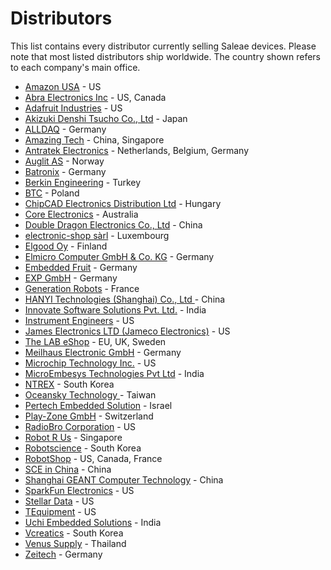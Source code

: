 # Distributors

This list contains every distributor currently selling Saleae devices. Please note that most listed distributors ship worldwide. The country shown refers to each company's main office.

* [Amazon USA](https://www.amazon.com/Logic-Black-Saleae-8-Channel-Analyzer/dp/B0749G85W2/ref=sr\_1\_1?s=hi\&ie=UTF8\&qid=1516658879\&sr=1-1\&keywords=saleae) - US
* [Abra Electronics Inc](https://abra-electronics.com/?subcats=Y\&pcode\_from\_q=Y\&pshort=Y\&pfull=Y\&pname=Y\&pkeywords=Y\&search\_performed=Y\&q=saleae\&dispatch=products.search) - US, Canada
* [Adafruit Industries](https://www.adafruit.com/?q=Saleae&) - US
* [Akizuki Denshi Tsucho Co., Ltd](http://akizukidenshi.com/catalog/goods/search.aspx?search=x\&keyword=saleae\&image=%8C%9F%8D%F5) - Japan
* [ALLDAQ](https://shop.alldaq.com/advanced\_search\_result.php?keywords=saleae) - Germany
* [Amazing Tech](http://amazingtech.com.cn/cn/index.php) - China, Singapore
* [Antratek Electronics](https://www.antratek.com/catalogsearch/result/?q=saleae) - Netherlands, Belgium, Germany
* [Auglit AS](https://www.adroit.no/logikk-analysatorer.html) - Norway
* [Batronix](http://www.batronix.com/shop/logic-analyzer/Saleae.html) - Germany
* [Berkin Engineering](https://berkinengineering.com/en/) - Turkey
* [BTC](https://kamami.pl/22\_saleae) - Poland
* [ChipCAD Electronics Distribution Ltd](https://www.chipcad.hu/saleae) - Hungary
* [Core Electronics](http://core-electronics.com.au/search/?q=saleae) - Australia
* [Double Dragon Electronics Co., Ltd](http://www.sl.com.cn/) - China
* [electronic-shop sàrl](https://www.electronic-shop.lu/EN/search?q=saleae) - Luxembourg
* [Elgood Oy](https://www.partco.fi/en/2487-logic-analyzers) - Finland
* [Elmicro Computer GmbH & Co. KG](http://elmicro.com/de/saleae-logic.html) - Germany
* [Embedded Fruit](http://www.embeddedfruit.de/SaleaeProdukte) - Germany
* [EXP GmbH](https://www.exp-tech.de/saleae/) - Germany
* [Generation Robots](https://www.generationrobots.com/en/83\_saleae) - France
* [HANYI Technologies (Shanghai) Co., Ltd ](http://www.han-yi-tech.com/product/129.html) - China
* [Innovate Software Solutions Pvt. Ltd.](http://innovatesolutions.net/shop/logic-4/) - India
* [Instrument Engineers](http://instrumentengineers.com/logicanalyzers.aspx) - US
* [James Electronics LTD (Jameco Electronics)](https://www.jameco.com/webapp/wcs/stores/servlet/StoreCatalogDrillDownView?langId=-1\&storeId=10001\&catalogId=10001\&freeText=saleae\&search\_type=jamecoall) - US
* [The LAB eShop](https://thelabeshop.com/collections/saleae/Product) - EU, UK, Sweden
* [Meilhaus Electronic GmbH](https://www.meilhaus.de/infos/saleae/) - Germany
* [Microchip Technology Inc.](https://www.microchipdirect.com/product/search/all/saleae) - US
* [MicroEmbesys Technologies Pvt Ltd](http://microembesys.com/logic-analyzer/) - India
* [NTREX](https://www.devicemart.co.kr/goods/view?no=14453007) - South Korea
* [Oceansky Technology ](http://oceansky-technology.com/commerce/product\_info.php?products\_id=14861\&sid=abf33532e1f39dee3759e0f997ad9779) - Taiwan
* [Pertech Embedded Solution](http://www.pertech.co.il/saleae/) - Israel
* [Play-Zone GmbH](http://www.play-zone.ch/en/catalogsearch/result/?q=saleae\&x=0\&y=0) - Switzerland
* [RadioBro Corporation](http://www.radiobro.com/development-tools/) - US
* [Robot R Us](https://www.robot-r-us.com/) - Singapore
* [Robotscience](http://www.robotscience.kr/goods/search?search\_text=saleae\&x=0\&y=0) - South Korea
* [RobotShop](http://www.robotshop.com/en/catalogsearch/result/index/?general\_brand=Saleae\&q=saleae) - US, Canada, France
* [SCE in China](http://www.scedg.com/) - China
* [Shanghai GEANT Computer Technology](http://www.geant.com.cn/brandshow?id=219) - China
* [SparkFun Electronics](https://www.sparkfun.com/search/results?term=saleae) - US
* [Stellar Data](http://stellardata.com/) - US
* [TEquipment](http://www.tequipment.net/search/?F\_Keyword=saleae) - US
* [Uchi Embedded Solutions](http://uchiembedded.co.in/index.html) - India
* [Vcreatics](http://www.vctec.co.kr/product/search.html?banner\_action=\&keyword=saleae) - South Korea
* [Venus Supply](http://www.thaieasyelec.com/products/tools-instruments.html) - Thailand
* [Zeitech](http://www.zeitech.de/navi.php?suchausdruck=saleae\&JTLSHOP=g8lkc975vlv09krapogli19am3) - Germany

